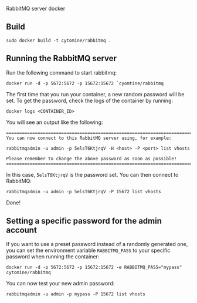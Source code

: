 RabbitMQ server docker

Build
-----

```sudo docker build -t cytomine/rabbitmq .```


Running the RabbitMQ server
---------------------------

Run the following command to start rabbitmq:

```docker run -d -p 5672:5672 -p 15672:15672 `cyomtine/rabbitmq```

The first time that you run your container, a new random password will be set.
To get the password, check the logs of the container by running:

```docker logs <CONTAINER_ID>```

You will see an output like the following:

```
========================================================================
You can now connect to this RabbitMQ server using, for example:

rabbitmqadmin -u admin -p 5elsT6KtjrqV -H <host> -P <port> list vhosts

Please remember to change the above password as soon as possible!
========================================================================
```

In this case, `5elsT6KtjrqV` is the password set. 
You can then connect to RabbitMQ:

	rabbitmqadmin -u admin -p 5elsT6KtjrqV -P 15672 list vhosts

Done!


Setting a specific password for the admin account
-------------------------------------------------

If you want to use a preset password instead of a randomly generated one, you can
set the environment variable `RABBITMQ_PASS` to your specific password when running the container:

```docker run -d -p 5672:5672 -p 15672:15672 -e RABBITMQ_PASS="mypass" cytomine/rabbitmq```

You can now test your new admin password:

```rabbitmqadmin -u admin -p mypass -P 15672 list vhosts```
